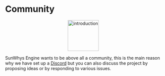 # Community
<p align="center">
  <img alt="introduction" height="100" src="https://cdn.discordapp.com/attachments/698261922700853273/703353528780980609/logo_idee_3_.png">
</p>

SunWhys Engine wants to be above all a community, this is the main reason why we have set up a [Discord](https://discord.gg/NZ2bSnT) but you can also discuss the project by proposing ideas or by responding to various issues.
